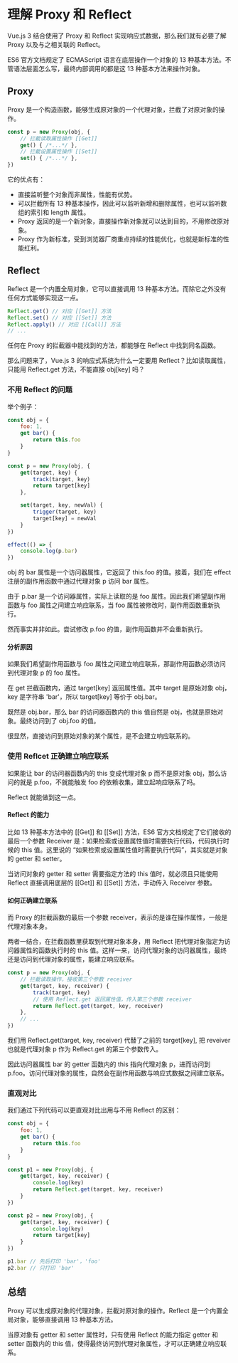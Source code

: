 # 理解 Proxy 和 Reflect
Vue.js 3 结合使用了 Proxy 和 Reflect 实现响应式数据，那么我们就有必要了解 Proxy 以及与之相关联的 Reflect。

ES6 官方文档规定了 ECMAScript 语言在底层操作一个对象的 13 种基本方法。不管语法层面怎么写，最终内部调用的都是这 13 种基本方法来操作对象。

## Proxy
Proxy 是一个构造函数，能够生成原对象的一个代理对象，拦截了对原对象的操作。
```js
const p = new Proxy(obj, {
    // 拦截读取属性操作 [[Get]]
    get() { /*...*/ },
    // 拦截设置属性操作 [[Set]]
    set() { /*...*/ },
})
```

它的优点有：
* 直接监听整个对象而非属性，性能有优势。
* 可以拦截所有 13 种基本操作，因此可以监听新增和删除属性，也可以监听数组的索引和 length 属性。
* Proxy 返回的是一个新对象，直接操作新对象就可以达到目的，不用修改原对象。
* Proxy 作为新标准，受到浏览器厂商重点持续的性能优化，也就是新标准的性能红利。

## Reflect
Reflect 是一个内置全局对象，它可以直接调用 13 种基本方法。而除它之外没有任何方式能够实现这一点。
```js
Reflect.get() // 对应 [[Get]] 方法
Reflect.set() // 对应 [[Set]] 方法
Reflect.apply() // 对应 [[Call]] 方法
// ...
```

任何在 Proxy 的拦截器中能找到的方法，都能够在 Reflect 中找到同名函数。

那么问题来了，Vue.js 3 的响应式系统为什么一定要用 Reflect？比如读取属性，只能用 Reflect.get 方法，不能直接 obj[key] 吗？

### 不用 Reflect 的问题
举个例子：
```js
const obj = {
    foo: 1,
    get bar() {
        return this.foo
    }
}

const p = new Proxy(obj, {
    get(target, key) {
        track(target, key)
        return target[key]
    },

    set(target, key, newVal) {
        trigger(target, key)
        target[key] = newVal
    }
})

effect(() => {
    console.log(p.bar)
})
```
obj 的 bar 属性是一个访问器属性，它返回了 this.foo 的值。接着，我们在 effect 注册的副作用函数中通过代理对象 p 访问 bar 属性。

由于 p.bar 是一个访问器属性，实际上读取的是 foo 属性。因此我们希望副作用函数与 foo 属性之间建立响应联系，当 foo 属性被修改时，副作用函数重新执行。

然而事实并非如此。尝试修改 p.foo 的值，副作用函数并不会重新执行。

#### 分析原因
如果我们希望副作用函数与 foo 属性之间建立响应联系，那副作用函数必须访问到代理对象 p 的 foo 属性。

在 get 拦截函数内，通过 target[key] 返回属性值。其中 target 是原始对象 obj，key 是字符串 'bar'，所以 target[key] 等价于 obj.bar。

既然是 obj.bar，那么 bar 的访问器函数内的 this 值自然是 obj，也就是原始对象。最终访问到了 obj.foo 的值。

很显然，直接访问到原始对象的某个属性，是不会建立响应联系的。

### 使用 Reflcet 正确建立响应联系
如果能让 bar 的访问器函数内的 this 变成代理对象 p 而不是原对象 obj，那么访问的就是 p.foo，不就能触发 foo 的依赖收集，建立起响应联系了吗。

Reflect 就能做到这一点。

#### Reflect 的能力
比如 13 种基本方法中的 [[Get]] 和 [[Set]] 方法，ES6 官方文档规定了它们接收的最后一个参数 Receiver 是：如果检索或设置属性值时需要执行代码，代码执行时候的 this 值。这里说的 “如果检索或设置属性值时需要执行代码”，其实就是对象的 getter 和 setter。

当访问对象的 getter 和 setter 需要指定方法的 this 值时，就必须且只能使用 Reflect 直接调用底层的 [[Get]] 和 [[Set]] 方法，手动传入 Receiver 参数。

#### 如何正确建立联系
而 Proxy 的拦截函数的最后一个参数 receiver，表示的是谁在操作属性，一般是代理对象本身。

两者一结合，在拦截函数里获取到代理对象本身，用 Reflect 把代理对象指定为访问器属性的函数执行时的 this 值。这样一来，访问代理对象的访问器属性，最终还是访问到代理对象的属性，能建立响应联系。     

```js
const p = new Proxy(obj, {
    // 拦截读取操作，接收第三个参数 receiver
    get(target, key, receiver) {
        track(target, key)
        // 使用 Reflect.get 返回属性值，传入第三个参数 receiver
        return Reflect.get(target, key, receiver)
    },
    // ...
})
```
我们用 Reflect.get(target, key, receiver) 代替了之前的 target[key], 把 reveiver 也就是代理对象 p 作为 Reflect.get 的第三个参数传入。

因此访问器属性 bar 的 getter 函数内的 this 指向代理对象 p，进而访问到 p.foo。访问代理对象的属性，自然会在副作用函数与响应式数据之间建立联系。

### 直观对比
我们通过下列代码可以更直观对比出用与不用 Reflect 的区别：
```js
const obj = {
    foo: 1,
    get bar() {
        return this.foo
    }
}

const p1 = new Proxy(obj, {
    get(target, key, receiver) {
        console.log(key)
        return Reflect.get(target, key, receiver)
    }
})

const p2 = new Proxy(obj, {
    get(target, key, receiver) {
        console.log(key)
        return target[key]
    }
})

p1.bar // 先后打印 'bar'，'foo'
p2.bar // 只打印 'bar'
```


## 总结
Proxy 可以生成原对象的代理对象，拦截对原对象的操作。Reflect 是一个内置全局对象，能够直接调用 13 种基本方法。

当原对象有 getter 和 setter 属性时，只有使用 Reflect 的能力指定 getter 和 setter 函数内的 this 值，使得最终访问到代理对象属性，才可以正确建立响应联系。